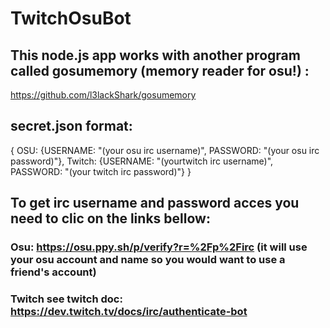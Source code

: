 # TwitchOsuBot
## This node.js app works with another program called gosumemory (memory reader for osu!) :
https://github.com/l3lackShark/gosumemory

## secret.json format:
{
 OSU: {USERNAME: "(your osu irc username)", PASSWORD: "(your osu irc password)"},
 Twitch: {USERNAME: "(yourtwitch irc username)", PASSWORD: "(your twitch irc password)"}
}

## To get irc username and password acces you need to clic on the links bellow:
### Osu: https://osu.ppy.sh/p/verify?r=%2Fp%2Firc (it will use your osu account and name so you would want to use a friend's account) 
### Twitch see twitch doc: https://dev.twitch.tv/docs/irc/authenticate-bot

